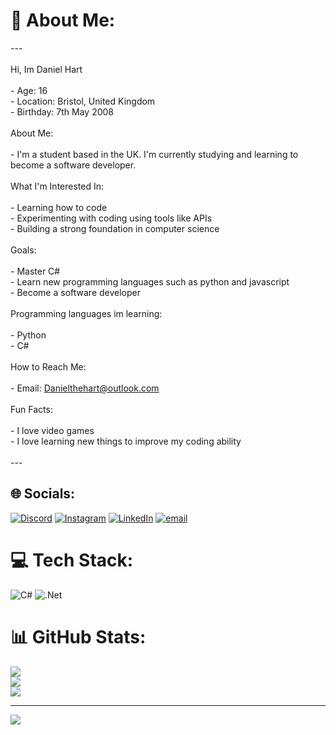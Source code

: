# 💫 About Me:
---<br><br> Hi, Im Daniel Hart<br><br>- Age: 16  <br>- Location: Bristol, United Kingdom  <br>- Birthday: 7th May 2008<br><br> About Me:<br><br>- I'm a student based in the UK. I'm currently studying and learning to become a software developer.<br><br> What I'm Interested In:<br><br>- Learning how to code <br>- Experimenting with coding using tools like APIs<br>- Building a strong foundation in computer science<br><br> Goals:<br><br>- Master C#<br>- Learn new programming languages such as python and javascript<br>- Become a software developer<br><br> Programming languages im learning:<br><br>  - Python<br>  - C#<br><br> How to Reach Me:<br><br>- Email: Danielthehart@outlook.com<br><br> Fun Facts:<br><br>- I love video games<br>- I love learning new things to improve my coding ability<br><br>---


## 🌐 Socials:
[![Discord](https://img.shields.io/badge/Discord-%237289DA.svg?logo=discord&logoColor=white)](https://discord.gg/dan209201) [![Instagram](https://img.shields.io/badge/Instagram-%23E4405F.svg?logo=Instagram&logoColor=white)](https://instagram.com/dan__.h_) [![LinkedIn](https://img.shields.io/badge/LinkedIn-%230077B5.svg?logo=linkedin&logoColor=white)](https://linkedin.com/in/https://www.linkedin.com/in/daniel-hart-0a728b354/) [![email](https://img.shields.io/badge/Email-D14836?logo=gmail&logoColor=white)](mailto:danielthehart@outlook.com) 

# 💻 Tech Stack:
![C#](https://img.shields.io/badge/c%23-%23239120.svg?style=for-the-badge&logo=csharp&logoColor=white) ![.Net](https://img.shields.io/badge/.NET-5C2D91?style=for-the-badge&logo=.net&logoColor=white)
# 📊 GitHub Stats:
![](https://github-readme-stats.vercel.app/api?username=Daniel-J-Hart&theme=shadow_blue&hide_border=false&include_all_commits=false&count_private=false)<br/>
![](https://nirzak-streak-stats.vercel.app/?user=Daniel-J-Hart&theme=shadow_blue&hide_border=false)<br/>
![](https://github-readme-stats.vercel.app/api/top-langs/?username=Daniel-J-Hart&theme=shadow_blue&hide_border=false&include_all_commits=false&count_private=false&layout=compact)

---
[![](https://visitcount.itsvg.in/api?id=Daniel-J-Hart&icon=1&color=1)](https://visitcount.itsvg.in)
